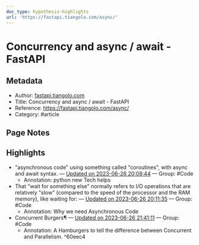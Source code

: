 ```yaml
---
doc_type: hypothesis-highlights
url: 'https://fastapi.tiangolo.com/async/'
---
```


# Concurrency and async / await - FastAPI

## Metadata
- Author: [fastapi.tiangolo.com]()
- Title: Concurrency and async / await - FastAPI
- Reference: <https://fastapi.tiangolo.com/async/>
- Category: #article

## Page Notes
## Highlights
- "asynchronous code" using something called "coroutines", with async and await syntax. — [Updated on 2023-06-26 20:08:44](https://hyp.is/MroORhQaEe6GoANQ5nFYPw/fastapi.tiangolo.com/async/) — Group: #Code
	- Annotation: python new Tech helps
- That "wait for something else" normally refers to I/O operations that are relatively "slow" (compared to the speed of the processor and the RAM memory), like waiting for: — [Updated on 2023-06-26 20:11:35](https://hyp.is/mE5wbBQaEe6DFFeYBlyBqg/fastapi.tiangolo.com/async/) — Group: #Code
	- Annotation: Why we need Asynchronous Code
- Concurrent Burgers¶ — [Updated on 2023-06-26 21:41:11](https://hyp.is/HPFXLhQnEe6WOT9aLlWmpQ/fastapi.tiangolo.com/async/) — Group: #Code
	- Annotation: A Hamburgers to tell the difference between Concurrent and Parallelism. ^60eec4

